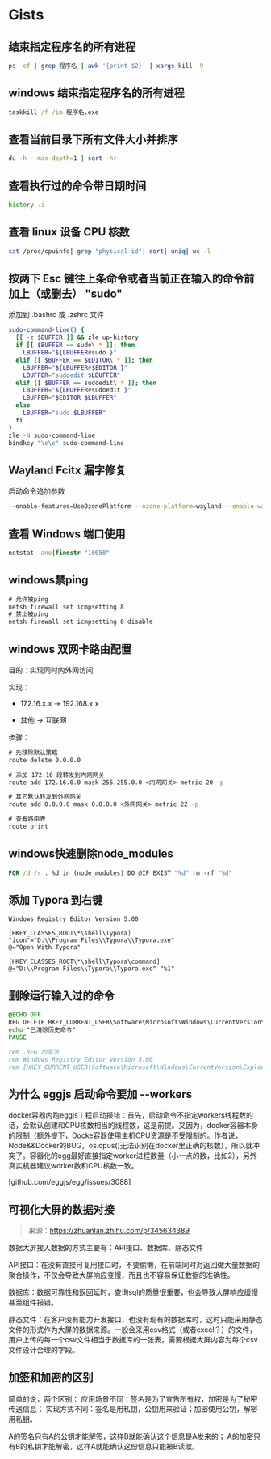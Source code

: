 # Gists

## 结束指定程序名的所有进程

```bash
ps -ef | grep 程序名 | awk '{print $2}' | xargs kill -9
```

## windows 结束指定程序名的所有进程

```cmd
taskkill /f /im 程序名.exe
```

## 查看当前目录下所有文件大小并排序

```bash
du -h --max-depth=1 | sort -hr
```

## 查看执行过的命令带日期时间

```sh
history -i
```

## 查看 linux 设备 CPU 核数

```sh
cat /proc/cpuinfo| grep "physical id"| sort| uniq| wc -l
```

## 按两下 Esc 键往上条命令或者当前正在输入的命令前加上（或删去） "sudo"

添加到 .bashrc 或 .zshrc 文件

```bash
sudo-command-line() {
  [[ -z $BUFFER ]] && zle up-history
  if [[ $BUFFER == sudo\ * ]]; then
    LBUFFER="${LBUFFER#sudo }"
  elif [[ $BUFFER == $EDITOR\ * ]]; then
    LBUFFER="${LBUFFER#$EDITOR }"
    LBUFFER="sudoedit $LBUFFER"
  elif [[ $BUFFER == sudoedit\ * ]]; then
    LBUFFER="${LBUFFER#sudoedit }"
    LBUFFER="$EDITOR $LBUFFER"
  else
    LBUFFER="sudo $LBUFFER"
  fi
}
zle -N sudo-command-line
bindkey "\e\e" sudo-command-line
```

## Wayland Fcitx 漏字修复

启动命令追加参数

```bash
--enable-features=UseOzonePlatform --ozone-platform=wayland --enable-wayland-ime
```

## 查看 Windows 端口使用

```cmd
netstat -ano|findstr "10050"
```

## windows禁ping

```cmd
# 允许被ping
netsh firewall set icmpsetting 8
# 禁止被ping
netsh firewall set icmpsetting 8 disable
```

## windows 双网卡路由配置

目的：实现同时内外网访问

实现：

- 172.16.x.x -> 192.168.x.x

- 其他 -> 互联网

步骤：

```cmd
# 先移除默认策略
route delete 0.0.0.0

# 添加 172.16 段转发到内网网关
route add 172.16.0.0 mask 255.255.0.0 <内网网关> metric 20 -p

# 其它默认转发到外网网关
route add 0.0.0.0 mask 0.0.0.0 <外网网关> metric 22 -p

# 查看路由表
route print
```

## windows快速删除node_modules

```cmd
FOR /d /r . %d in (node_modules) DO @IF EXIST "%d" rm -rf "%d"
```

## 添加 Typora 到右键

```reg
Windows Registry Editor Version 5.00

[HKEY_CLASSES_ROOT\*\shell\Typora]
"icon"="D:\\Program Files\\Typora\\Typora.exe"
@="Open With Typora"

[HKEY_CLASSES_ROOT\*\shell\Typora\command]
@="D:\\Program Files\\Typora\\Typora.exe" "%1"
```

## 删除运行输入过的命令

```bat
@ECHO OFF
REG DELETE HKEY_CURRENT_USER\Software\Microsoft\Windows\CurrentVersion\Explorer\RunMRU /f
echo "已清除历史命令"
PAUSE

rem .REG 的写法
rem Windows Registry Editor Version 5.00
rem [HKEY_CURRENT_USER\Software\Microsoft\Windows\CurrentVersion\Explorer\RunMRU] "MRUList"=-
```

## 为什么 eggjs 启动命令要加 --workers

docker容器内跑eggjs工程启动报错：首先，启动命令不指定workers线程数的话，会默认创建和CPU核数相当的线程数，这是前提。又因为，docker容器本身的限制（额外提下，Docke容器使用主机CPU资源是不受限制的。作者说，Node&&Docker的BUG，os.cpus()无法识别在docker里正确的核数），所以就冲突了。容器化的egg最好直接指定worker进程数量（小一点的数，比如2），另外真实机器建议worker数和CPU核数一致。

[github.com/eggjs/egg/issues/3088]

## 可视化大屏的数据对接

> 来源：https://zhuanlan.zhihu.com/p/345634389

数据大屏接入数据的方式主要有：API接口、数据库、静态文件

API接口：在没有直接可复用接口时，不要偷懒，在前端同时对返回做大量数据的聚合操作，不仅会导致大屏响应变慢，而且也不容易保证数据的准确性。

数据库：数据可靠性和返回延时，查询sql的质量很重要，也会导致大屏响应缓慢甚至组件报错。

静态文件：在客户没有能力开发接口，也没有现有的数据库时，这时只能采用静态文件的形式作为大屏的数据来源。一般会采用csv格式（或者excel？）的文件，用户上传的每一个csv文件相当于数据库的一张表，需要根据大屏内容为每个csv文件设计合理的字段。

## 加签和加密的区别

简单的说，两个区别： 应用场景不同：签名是为了宣告所有权，加密是为了秘密传送信息； 实现方式不同：签名是用私钥，公钥用来验证；加密使用公钥，解密用私钥。

A的签名只有A的公钥才能解签，这样B就能确认这个信息是A发来的；
A的加密只有B的私钥才能解密，这样A就能确认这份信息只能被B读取。